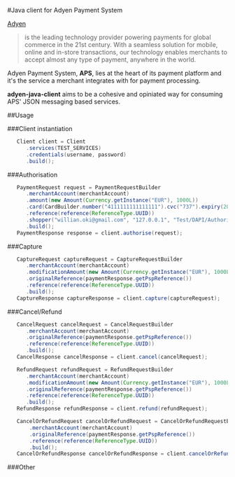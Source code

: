 #Java client for Adyen Payment System

[Adyen](http://www.adyen.com)
> is the leading technology provider powering payments for global commerce in the 21st century.
> With a seamless solution for mobile, online and in-store transactions, our technology enables merchants to accept almost any
> type of payment, anywhere in the world.

Adyen Payment System, **APS**, lies at the heart of its payment platform and it's the service a merchant integrates with for
payment processing.

**adyen-java-client** aims to be a cohesive and opiniated way for consuming APS' JSON messaging based services.

##Usage

###Client instantiation
```java
   Client client = Client
      .services(TEST_SERVICES)
      .credentials(username, password)
      .build();
```

###Authorisation
```java
   PaymentRequest request = PaymentRequestBuilder
      .merchantAccount(merchantAccount)
      .amount(new Amount(Currency.getInstance("EUR"), 1000L))
      .card(CardBuilder.number("4111111111111111").cvc("737").expiry(2016, 6).holder("Johnny Tester Visa").build())
      .reference(reference(ReferenceType.UUID))
      .shopper("willian.oki@gmail.com", "127.0.0.1", "Test/DAPI/Authorisation/Willian Oki", ShopperInteraction.Ecommerce)
      .build();
   PaymentResponse response = client.authorise(request);
```

###Capture
```java
   CaptureRequest captureRequest = CaptureRequestBuilder
      .merchantAccount(merchantAccount)
      .modificationAmount(new Amount(Currency.getInstance("EUR"), 1000L))
      .originalReference(paymentResponse.getPspReference())
      .reference(reference(ReferenceType.UUID))
      .build();
   CaptureResponse captureResponse = client.capture(captureRequest);
```

###Cancel/Refund
```java
   CancelRequest cancelRequest = CancelRequestBuilder
      .merchantAccount(merchantAccount)
      .originalReference(paymentResponse.getPspReference())
      .reference(reference(ReferenceType.UUID))
      .build();
   CancelResponse cancelResponse = client.cancel(cancelRequest);
```
```java
   RefundRequest refundRequest = RefundRequestBuilder
      .merchantAccount(merchantAccount)
      .modificationAmount(new Amount(Currency.getInstance("EUR"), 1000L))
      .originalReference(paymentResponse.getPspReference())
      .reference(reference(ReferenceType.UUID))
      .build();
   RefundResponse refundResponse = client.refund(refundRequest);
```
```java
   CancelOrRefundRequest cancelOrRefundRequest = CancelOrRefundRequestBuilder
       .merchantAccount(merchantAccount)
       .originalReference(paymentResponse.getPspReference())
       .reference(reference(ReferenceType.UUID))
       .build();
   CancelOrRefundResponse cancelOrRefundResponse = client.cancelOrRefund(cancelOrRefundRequest);
```

###Other
